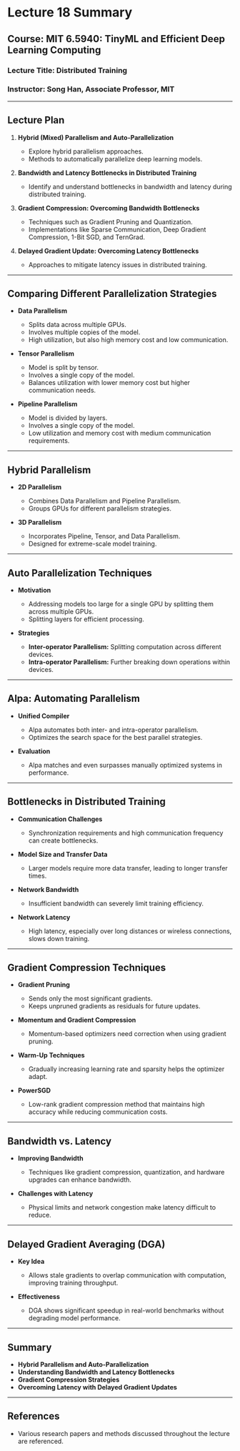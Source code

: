 
# Lecture 18 Summary

## Course: MIT 6.5940: TinyML and Efficient Deep Learning Computing

### Lecture Title: Distributed Training

### Instructor: Song Han, Associate Professor, MIT

---

## Lecture Plan

1. **Hybrid (Mixed) Parallelism and Auto-Parallelization**
   - Explore hybrid parallelism approaches.
   - Methods to automatically parallelize deep learning models.

2. **Bandwidth and Latency Bottlenecks in Distributed Training**
   - Identify and understand bottlenecks in bandwidth and latency during distributed training.

3. **Gradient Compression: Overcoming Bandwidth Bottlenecks**
   - Techniques such as Gradient Pruning and Quantization.
   - Implementations like Sparse Communication, Deep Gradient Compression, 1-Bit SGD, and TernGrad.

4. **Delayed Gradient Update: Overcoming Latency Bottlenecks**
   - Approaches to mitigate latency issues in distributed training.

---

## Comparing Different Parallelization Strategies

- **Data Parallelism**
  - Splits data across multiple GPUs.
  - Involves multiple copies of the model.
  - High utilization, but also high memory cost and low communication.

- **Tensor Parallelism**
  - Model is split by tensor.
  - Involves a single copy of the model.
  - Balances utilization with lower memory cost but higher communication needs.

- **Pipeline Parallelism**
  - Model is divided by layers.
  - Involves a single copy of the model.
  - Low utilization and memory cost with medium communication requirements.

---

## Hybrid Parallelism

- **2D Parallelism**
  - Combines Data Parallelism and Pipeline Parallelism.
  - Groups GPUs for different parallelism strategies.

- **3D Parallelism**
  - Incorporates Pipeline, Tensor, and Data Parallelism.
  - Designed for extreme-scale model training.

---

## Auto Parallelization Techniques

- **Motivation**
  - Addressing models too large for a single GPU by splitting them across multiple GPUs.
  - Splitting layers for efficient processing.

- **Strategies**
  - **Inter-operator Parallelism:** Splitting computation across different devices.
  - **Intra-operator Parallelism:** Further breaking down operations within devices.

---

## Alpa: Automating Parallelism

- **Unified Compiler**
  - Alpa automates both inter- and intra-operator parallelism.
  - Optimizes the search space for the best parallel strategies.

- **Evaluation**
  - Alpa matches and even surpasses manually optimized systems in performance.

---

## Bottlenecks in Distributed Training

- **Communication Challenges**
  - Synchronization requirements and high communication frequency can create bottlenecks.

- **Model Size and Transfer Data**
  - Larger models require more data transfer, leading to longer transfer times.

- **Network Bandwidth**
  - Insufficient bandwidth can severely limit training efficiency.

- **Network Latency**
  - High latency, especially over long distances or wireless connections, slows down training.

---

## Gradient Compression Techniques

- **Gradient Pruning**
  - Sends only the most significant gradients.
  - Keeps unpruned gradients as residuals for future updates.

- **Momentum and Gradient Compression**
  - Momentum-based optimizers need correction when using gradient pruning.

- **Warm-Up Techniques**
  - Gradually increasing learning rate and sparsity helps the optimizer adapt.

- **PowerSGD**
  - Low-rank gradient compression method that maintains high accuracy while reducing communication costs.

---

## Bandwidth vs. Latency

- **Improving Bandwidth**
  - Techniques like gradient compression, quantization, and hardware upgrades can enhance bandwidth.

- **Challenges with Latency**
  - Physical limits and network congestion make latency difficult to reduce.

---

## Delayed Gradient Averaging (DGA)

- **Key Idea**
  - Allows stale gradients to overlap communication with computation, improving training throughput.

- **Effectiveness**
  - DGA shows significant speedup in real-world benchmarks without degrading model performance.

---

## Summary

- **Hybrid Parallelism and Auto-Parallelization**
- **Understanding Bandwidth and Latency Bottlenecks**
- **Gradient Compression Strategies**
- **Overcoming Latency with Delayed Gradient Updates**

---

## References

- Various research papers and methods discussed throughout the lecture are referenced.

